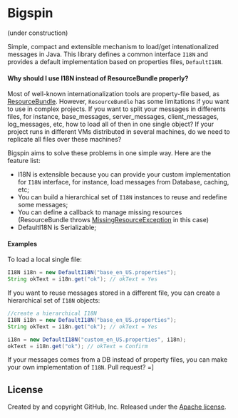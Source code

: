 # Bigspin 

(under construction)

Simple, compact and extensible mechanism to load/get intenationalized messages in Java. This library defines a common interface `I18N` and provides a default implementation based on properties files, `DefaultI18N`. 

#### Why should I use I18N instead of ResourceBundle properly?

Most of well-known internationalization tools are property-file based, as [ResourceBundle](https://docs.oracle.com/javase/8/docs/api/java/util/ResourceBundle.html). However, `ResourceBundle` has some limitations if you want to use in complex projects. If you want to split your messages in differents files, for instance, base_messages, server_messages, client_messages, log_messages, etc, how to load all of then in one single object? If your project runs in different VMs distributed in several machines, do we need to replicate all files over these machines?

Bigspin aims to solve these problems in one simple way. Here are the feature list: 

- I18N is extensible because you can provide your custom implementation for `I18N` interface, for instance, load messages from Database, caching, etc;
- You can build a hierarchical set of `I18N` instances to reuse and redefine some messages;
- You can define a callback to manage missing resources (ResourceBundle throws [MissingResourceException](https://docs.oracle.com/javase/8/docs/api/java/util/MissingResourceException.html) in this case)
- DefaultI18N is Serializable;

#### Examples

To load a local single file:

```Java
I18N i18n = new DefaultI18N("base_en_US.properties");
String okText = i18n.get("ok"); // okText = Yes 
```

If you want to reuse messages stored in a different file, you can create a hierarchical set of `I18N` objects:

```Java
//create a hierarchical I18N
I18N i18n = new DefaultI18N("base_en_US.properties");
String okText = i18n.get("ok"); // okText = Yes 

i18n = new DefaultI18N("custom_en_US.properties", i18n);
okText = i18n.get("ok"); // okText = Confirm 
```
If your messages comes from a DB instead of property files, you can make your own implementation of `I18N`. Pull request? =]

## License

Created by and copyright GitHub, Inc. Released under the [Apache license](LICENSE).
